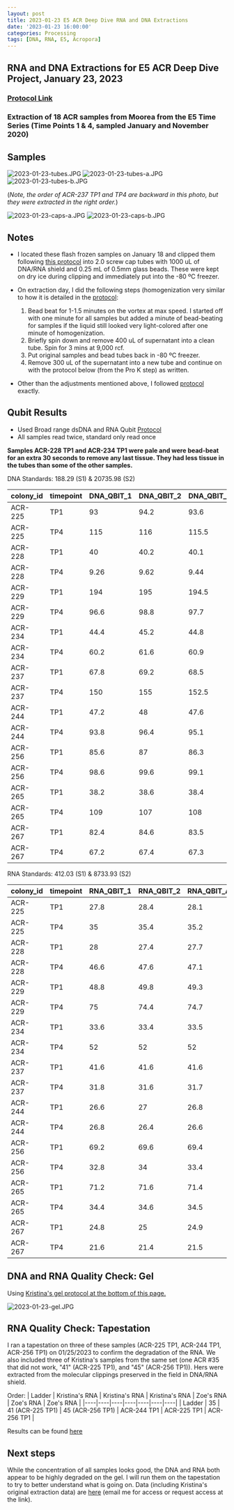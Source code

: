 ```yaml
---
layout: post
title: 2023-01-23 E5 ACR Deep Dive RNA and DNA Extractions
date: '2023-01-23 16:00:00'
categories: Processing
tags: [DNA, RNA, E5, Acropora]
---
```


## RNA and DNA Extractions for E5 ACR Deep Dive Project, January 23, 2023

### [Protocol Link](https://zdellaert.github.io/ZD_Putnam_Lab_Notebook/Protocols_Zymo_Quick_DNA_RNA_Miniprep_Plus/)

### Extraction of 18 ACR samples from Moorea from the E5 Time Series (Time Points 1 & 4, sampled January and November 2020)

## Samples

![2023-01-23-tubes.JPG](https://github.com/zdellaert/ZD_Putnam_Lab_Notebook/blob/master/images/samples/2023-01-23-tubes.JPG?raw=true)
![2023-01-23-tubes-a.JPG](https://github.com/zdellaert/ZD_Putnam_Lab_Notebook/blob/master/images/samples/2023-01-23-tubes-a.JPG?raw=true)
![2023-01-23-tubes-b.JPG](https://github.com/zdellaert/ZD_Putnam_Lab_Notebook/blob/master/images/samples/2023-01-23-tubes-b.JPG?raw=true)

(*Note, the order of ACR-237 TP1 and TP4 are backward in this photo, but they were extracted in the right order.*)

![2023-01-23-caps-a.JPG](https://github.com/zdellaert/ZD_Putnam_Lab_Notebook/blob/master/images/samples/2023-01-23-caps-a.JPG?raw=true)
![2023-01-23-caps-b.JPG](https://github.com/zdellaert/ZD_Putnam_Lab_Notebook/blob/master/images/samples/2023-01-23-caps-b.JPG?raw=true)

## Notes

- I located these flash frozen samples on January 18 and clipped them following [this protocol](https://emmastrand.github.io/EmmaStrand_Notebook/KBay-Coral-Chipping-2021/) into 2.0 screw cap tubes with 1000 uL of DNA/RNA shield and 0.25 mL of 0.5mm glass beads. These were kept on dry ice during clipping and immediately put into the -80 ºC freezer.

- On extraction day, I did the following steps (homogenization very similar to how it is detailed in the [protocol](https://zdellaert.github.io/ZD_Putnam_Lab_Notebook/Protocols_Zymo_Quick_DNA_RNA_Miniprep_Plus/):
    1. Bead beat for 1-1.5 minutes on the vortex at max speed. I started off with one minute for all samples but added a minute of bead-beating for samples if the liquid still looked very light-colored after one minute of homogenization.
    2. Briefly spin down and remove 400 uL of supernatant into a clean tube. Spin for 3 mins at 9,000 rcf.
    3. Put original samples and bead tubes back in -80 ºC freezer.
    4. Remove 300 uL of the supernatant into a new tube and continue on with the protocol below (from the Pro K step) as written.

- Other than the adjustments mentioned above, I followed [protocol](https://zdellaert.github.io/ZD_Putnam_Lab_Notebook/Protocols_Zymo_Quick_DNA_RNA_Miniprep_Plus/) exactly.

## Qubit Results

- Used Broad range dsDNA and RNA Qubit [Protocol](https://zdellaert.github.io/ZD_Putnam_Lab_Notebook/Qubit-Protocol/)
- All samples read twice, standard only read once

**Samples ACR-228 TP1 and ACR-234 TP1 were pale and were bead-beat for an extra 30 seconds to remove any last tissue. They had less tissue in the tubes than some of the other samples.**

 DNA Standards: 188.29 (S1) & 20735.98 (S2)
 
| colony_id | timepoint | DNA_QBIT_1 | DNA_QBIT_2 | DNA_QBIT_AVG |
|-----------|-----------|------------|------------|--------------|
| ACR-225   | TP1       | 93         | 94.2       | 93.6         |
| ACR-225   | TP4       | 115        | 116        | 115.5        |
| ACR-228   | TP1       | 40         | 40.2       | 40.1         |
| ACR-228   | TP4       | 9.26       | 9.62       | 9.44         |
| ACR-229   | TP1       | 194        | 195        | 194.5        |
| ACR-229   | TP4       | 96.6       | 98.8       | 97.7         |
| ACR-234   | TP1       | 44.4       | 45.2       | 44.8         |
| ACR-234   | TP4       | 60.2       | 61.6       | 60.9         |
| ACR-237   | TP1       | 67.8       | 69.2       | 68.5         |
| ACR-237   | TP4       | 150        | 155        | 152.5        |
| ACR-244   | TP1       | 47.2       | 48         | 47.6         |
| ACR-244   | TP4       | 93.8       | 96.4       | 95.1         |
| ACR-256   | TP1       | 85.6       | 87         | 86.3         |
| ACR-256   | TP4       | 98.6       | 99.6       | 99.1         |
| ACR-265   | TP1       | 38.2       | 38.6       | 38.4         |
| ACR-265   | TP4       | 109        | 107        | 108          |
| ACR-267   | TP1       | 82.4       | 84.6       | 83.5         |
| ACR-267   | TP4       | 67.2       | 67.4       | 67.3         |

 RNA Standards: 412.03 (S1) & 8733.93 (S2)

| colony_id | timepoint | RNA_QBIT_1 | RNA_QBIT_2 | RNA_QBIT_AVG |
|-----------|-----------|------------|------------|--------------|
| ACR-225   | TP1       | 27.8       | 28.4       | 28.1         |
| ACR-225   | TP4       | 35         | 35.4       | 35.2         |
| ACR-228   | TP1       | 28         | 27.4       | 27.7         |
| ACR-228   | TP4       | 46.6       | 47.6       | 47.1         |
| ACR-229   | TP1       | 48.8       | 49.8       | 49.3         |
| ACR-229   | TP4       | 75         | 74.4       | 74.7         |
| ACR-234   | TP1       | 33.6       | 33.4       | 33.5         |
| ACR-234   | TP4       | 52         | 52         | 52           |
| ACR-237   | TP1       | 41.6       | 41.6       | 41.6         |
| ACR-237   | TP4       | 31.8       | 31.6       | 31.7         |
| ACR-244   | TP1       | 26.6       | 27         | 26.8         |
| ACR-244   | TP4       | 26.8       | 26.4       | 26.6         |
| ACR-256   | TP1       | 69.2       | 69.6       | 69.4         |
| ACR-256   | TP4       | 32.8       | 34         | 33.4         |
| ACR-265   | TP1       | 71.2       | 71.6       | 71.4         |
| ACR-265   | TP4       | 34.4       | 34.6       | 34.5         |
| ACR-267   | TP1       | 24.8       | 25         | 24.9         |
| ACR-267   | TP4       | 21.6       | 21.4       | 21.5         |

## DNA and RNA Quality Check: Gel

Using [Kristina's gel protocol at the bottom of this page.](https://zdellaert.github.io/ZD_Putnam_Lab_Notebook/Protocols_Zymo_Quick_DNA_RNA_Miniprep_Plus/)

![2023-01-23-gel.JPG](https://github.com/zdellaert/ZD_Putnam_Lab_Notebook/blob/master/images/gels/2023-01-23-gel.JPG?raw=true)

## RNA Quality Check: Tapestation

I ran a tapestation on three of these samples (ACR-225 TP1, ACR-244 TP1, ACR-256 TP1) on 01/25/2023 to confirm the degradation of the RNA. We also included three of Kristina's samples from the same set (one ACR #35 that did not work, "41" (ACR-225 TP1), and "45" (ACR-256 TP1)). Hers were extracted from the molecular clippings preserved in the field in DNA/RNA shield.

Order:
| Ladder | Kristina's RNA | Kristina's RNA | Kristina's RNA | Zoe's RNA | Zoe's RNA | Zoe's RNA |
|----|----|----|----|----|----|----|
| Ladder | 35 | 41 (ACR-225 TP1) | 45 (ACR-256 TP1) | ACR-244 TP1 | ACR-225 TP1 | ACR-256 TP1 |

Results can be found [here](https://github.com/zdellaert/ZD_Putnam_Lab_Notebook/blob/d751e274328ccaf6c99fd13a71af35730d1243e3/images/tapestation/2023-01-25.pdf#L1)

## Next steps

While the concentration of all samples looks good, the DNA and RNA both appear to be highly degraded on the gel. I will run them on the tapestation to try to better understand what is going on. Data (including Kristina's original extraction data) are [here](https://docs.google.com/spreadsheets/d/1YQW_eSrx8G3aRED1sNt-cNuIOLqd7TfiNCBkCvEfwOU/edit?usp=sharing) (email me for access or request access at the link).